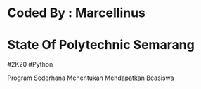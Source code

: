 # Coded By : Marcellinus
# State Of Polytechnic Semarang
#2K20
#Python

Program Sederhana Menentukan Mendapatkan Beasiswa
